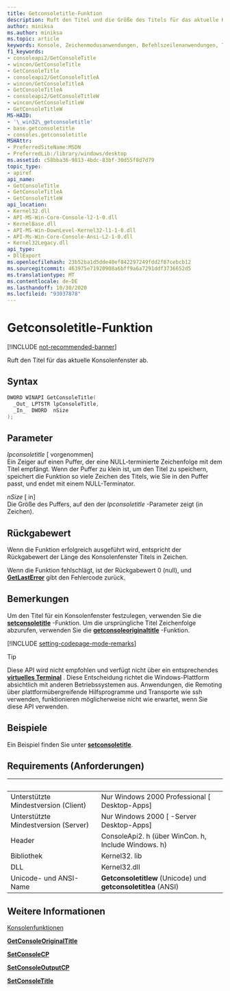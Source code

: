 ```yaml
---
title: Getconsoletitle-Funktion
description: Ruft den Titel und die Größe des Titels für das aktuelle Konsolenfenster ab.
author: miniksa
ms.author: miniksa
ms.topic: article
keywords: Konsole, Zeichenmodusanwendungen, Befehlszeilenanwendungen, Terminalanwendungen, Konsolen-API
f1_keywords:
- consoleapi2/GetConsoleTitle
- wincon/GetConsoleTitle
- GetConsoleTitle
- consoleapi2/GetConsoleTitleA
- wincon/GetConsoleTitleA
- GetConsoleTitleA
- consoleapi2/GetConsoleTitleW
- wincon/GetConsoleTitleW
- GetConsoleTitleW
MS-HAID:
- '\_win32\_getconsoletitle'
- base.getconsoletitle
- consoles.getconsoletitle
MSHAttr:
- PreferredSiteName:MSDN
- PreferredLib:/library/windows/desktop
ms.assetid: c58bba36-9813-4bdc-83bf-30d55f8d7d79
topic_type:
- apiref
api_name:
- GetConsoleTitle
- GetConsoleTitleA
- GetConsoleTitleW
api_location:
- Kernel32.dll
- API-MS-Win-Core-Console-l2-1-0.dll
- KernelBase.dll
- API-MS-Win-DownLevel-Kernel32-l1-1-0.dll
- API-Ms-Win-Core-Console-Ansi-L2-1-0.dll
- Kernel32Legacy.dll
api_type:
- DllExport
ms.openlocfilehash: 23b52ba1d5dde40ef842297249fdd2f87cebcb12
ms.sourcegitcommit: 463975e71920908a6bff9a6a7291ddf3736652d5
ms.translationtype: MT
ms.contentlocale: de-DE
ms.lasthandoff: 10/30/2020
ms.locfileid: "93037878"
---
```

# <a name="getconsoletitle-function"></a>Getconsoletitle-Funktion

[!INCLUDE [not-recommended-banner](./includes/not-recommended-banner.md)]

Ruft den Titel für das aktuelle Konsolenfenster ab.

## <a name="syntax"></a>Syntax

```C
DWORD WINAPI GetConsoleTitle(
  _Out_ LPTSTR lpConsoleTitle,
  _In_  DWORD  nSize
);
```

## <a name="parameters"></a>Parameter

*lpconsoletitle* \[ vorgenommen\]  
Ein Zeiger auf einen Puffer, der eine NULL-terminierte Zeichenfolge mit dem Titel empfängt. Wenn der Puffer zu klein ist, um den Titel zu speichern, speichert die Funktion so viele Zeichen des Titels, wie Sie in den Puffer passt, und endet mit einem NULL-Terminator.

*nSize* \[ in\]  
Die Größe des Puffers, auf den der *lpconsoletitle* -Parameter zeigt (in Zeichen).

## <a name="return-value"></a>Rückgabewert

Wenn die Funktion erfolgreich ausgeführt wird, entspricht der Rückgabewert der Länge des Konsolenfenster Titels in Zeichen.

Wenn die Funktion fehlschlägt, ist der Rückgabewert 0 (null), und [**GetLastError**](https://msdn.microsoft.com/library/windows/desktop/ms679360) gibt den Fehlercode zurück.

## <a name="remarks"></a>Bemerkungen

Um den Titel für ein Konsolenfenster festzulegen, verwenden Sie die [**setconsoletitle**](setconsoletitle.md) -Funktion. Um die ursprüngliche Titel Zeichenfolge abzurufen, verwenden Sie die [**getconsoleoriginaltitle**](getconsoleoriginaltitle.md) -Funktion.

[!INCLUDE [setting-codepage-mode-remarks](./includes/setting-codepage-mode-remarks.md)]

> [!TIP]
> Diese API wird nicht empfohlen und verfügt nicht über ein entsprechendes **[virtuelles Terminal](console-virtual-terminal-sequences.md)** . Diese Entscheidung richtet die Windows-Plattform absichtlich mit anderen Betriebssystemen aus. Anwendungen, die Remoting über plattformübergreifende Hilfsprogramme und Transporte wie ssh verwenden, funktionieren möglicherweise nicht wie erwartet, wenn Sie diese API verwenden.

## <a name="examples"></a>Beispiele

Ein Beispiel finden Sie unter [**setconsoletitle**](setconsoletitle.md).

## <a name="requirements"></a>Requirements (Anforderungen)

| &nbsp; | &nbsp; |
|-|-|
| Unterstützte Mindestversion (Client) | Nur Windows 2000 Professional \[ Desktop-Apps\] |
| Unterstützte Mindestversion (Server) | Nur Windows 2000 \[ -Server Desktop-Apps\] |
| Header | ConsoleApi2. h (über WinCon. h, Include Windows. h) |
| Bibliothek | Kernel32. lib |
| DLL | Kernel32.dll |
| Unicode- und ANSI-Name | **Getconsoletitlew** (Unicode) und **getconsoletitlea** (ANSI) |

## <a name="see-also"></a>Weitere Informationen

[Konsolenfunktionen](console-functions.md)

[**GetConsoleOriginalTitle**](getconsoleoriginaltitle.md)

[**SetConsoleCP**](setconsolecp.md)

[**SetConsoleOutputCP**](setconsoleoutputcp.md)

[**SetConsoleTitle**](setconsoletitle.md)
